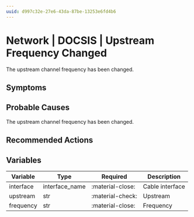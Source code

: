```yaml
---
uuid: d997c32e-27e6-43da-87be-13253e6fd4b6
---
```

# Network | DOCSIS | Upstream Frequency Changed

The upstream channel frequency has been changed.

## Symptoms

## Probable Causes

The upstream channel frequency has been changed.

## Recommended Actions

## Variables

Variable | Type | Required | Description
--- | --- | --- | ---
interface | interface_name | :material-close: | Cable interface
upstream | str | :material-check: | Upstream
frequency | str | :material-close: | Frequency
